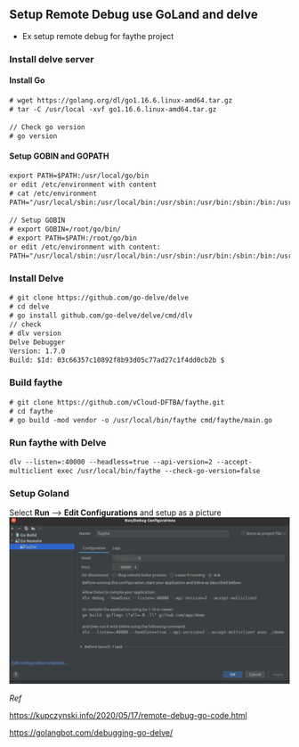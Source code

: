 ## Setup Remote Debug use GoLand and delve
* Ex setup remote debug for faythe project
### Install delve server
#### Install Go
```
# wget https://golang.org/dl/go1.16.6.linux-amd64.tar.gz
# tar -C /usr/local -xvf go1.16.6.linux-amd64.tar.gz

// Check go version 
# go version
```
#### Setup GOBIN and GOPATH
```
export PATH=$PATH:/usr/local/go/bin
or edit /etc/environment with content
# cat /etc/environment
PATH="/usr/local/sbin:/usr/local/bin:/usr/sbin:/usr/bin:/sbin:/bin:/usr/games:/usr/local/games:/snap/bin:/usr/local/go/bin"

// Setup GOBIN
# export GOBIN=/root/go/bin/
# export PATH=$PATH:/root/go/bin
or edit /etc/environment with content:
PATH="/usr/local/sbin:/usr/local/bin:/usr/sbin:/usr/bin:/sbin:/bin:/usr/games:/usr/local/games:/snap/bin:/usr/local/go/bin:/root/go/bin"
```
### Install Delve
```
# git clone https://github.com/go-delve/delve
# cd delve
# go install github.com/go-delve/delve/cmd/dlv
// check
# dlv version
Delve Debugger
Version: 1.7.0
Build: $Id: 03c66357c10892f8b93d05c77ad27c1f4dd0cb2b $
```
### Build faythe
```
# git clone https://github.com/vCloud-DFTBA/faythe.git
# cd faythe
# go build -mod vendor -o /usr/local/bin/faythe cmd/faythe/main.go
```
### Run faythe with Delve
```
dlv --listen=:40000 --headless=true --api-version=2 --accept-multiclient exec /usr/local/bin/faythe --check-go-version=false
```
### Setup Goland

Select **Run** --> **Edit Configurations** and setup as a picture
![](concurrency/images/Remote_debug.png)

*Ref*

https://kupczynski.info/2020/05/17/remote-debug-go-code.html

https://golangbot.com/debugging-go-delve/
